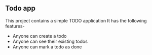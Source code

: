 ## Todo app
This project contains a simple TODO application
It has the following features- 

- Anyone can create a todo
- Anyone can see their existing todos
- Anyone can mark a todo as done